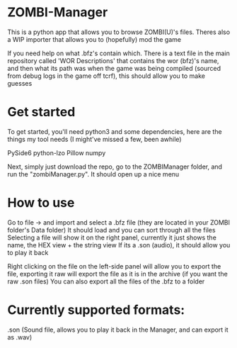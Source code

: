 # ZOMBI-Manager
This is a python app that allows you to browse ZOMBI(U)'s files. Theres also a WIP importer that allows you to (hopefully) mod the game

If you need help on what .bfz's contain which. There is a text file in the main repository called 'WOR Descriptions' that contains the wor (bfz)'s name, and then what its path was when the game was being compiled (sourced from debug logs in the game off tcrf), this should allow you to make guesses

# Get started
To get started, you'll need python3 and some dependencies, here are the things my tool needs (I might've missed a few, been awhile)

PySide6 python-lzo Pillow numpy

Next, simply just download the repo, go to the ZOMBIManager folder, and run the "zombiManager.py". It should open up a nice menu

# How to use
Go to file -> and import and select a .bfz file (they are located in your ZOMBI folder's Data folder)
It should load and you can sort through all the files
Selecting a file will show it on the right panel, currently it just shows the name, the HEX view + the string view
If its a .son (audio), it should allow you to play it back

Right clicking on the file on the left-side panel will allow you to export the file, exporting it raw will export the file as it is in the archive (if you want the raw .son files)
You can also export all the files of the .bfz to a folder

# Currently supported formats:
.son (Sound file, allows you to play it back in the Manager, and can export it as .wav)
